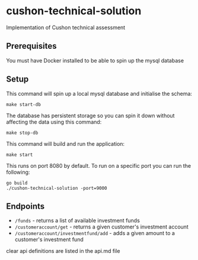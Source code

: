# cushon-technical-solution

Implementation of Cushon technical assessment

## Prerequisites

You must have Docker installed to be able to spin up the mysql database

## Setup

This command will spin up a local mysql database and initialise the schema:

    make start-db

The database has persistent storage so you can spin it down without affecting the data using this command:

    make stop-db

This command will build and run the application:

    make start

This runs on port 8080 by default. To run on a specific port you can run the following:

    go build
    ./cushon-technical-solution -port=9000

## Endpoints

- `/funds` - returns a list of available investment funds
- `/customeraccount/get` - returns a given customer's investment account
- `/customeraccount/investmentfund/add` - adds a given amount to a customer's investment fund

clear api definitions are listed in the api.md file
